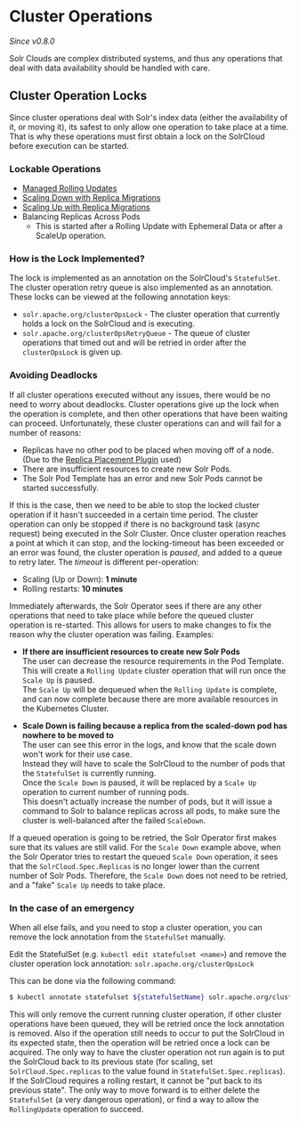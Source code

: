 <!--
    Licensed to the Apache Software Foundation (ASF) under one or more
    contributor license agreements.  See the NOTICE file distributed with
    this work for additional information regarding copyright ownership.
    The ASF licenses this file to You under the Apache License, Version 2.0
    the "License"); you may not use this file except in compliance with
    the License.  You may obtain a copy of the License at

        http://www.apache.org/licenses/LICENSE-2.0

    Unless required by applicable law or agreed to in writing, software
    distributed under the License is distributed on an "AS IS" BASIS,
    WITHOUT WARRANTIES OR CONDITIONS OF ANY KIND, either express or implied.
    See the License for the specific language governing permissions and
    limitations under the License.
 -->

# Cluster Operations
_Since v0.8.0_

Solr Clouds are complex distributed systems, and thus any operations that deal with data availability should be handled with care.

## Cluster Operation Locks

Since cluster operations deal with Solr's index data (either the availability of it, or moving it), its safest to only allow one operation to take place at a time.
That is why these operations must first obtain a lock on the SolrCloud before execution can be started.

### Lockable Operations

- [Managed Rolling Updates](managed-updates.md)
- [Scaling Down with Replica Migrations](scaling.md#solr-pod-scale-down)
- [Scaling Up with Replica Migrations](scaling.md#solr-pod-scale-up)
- Balancing Replicas Across Pods
  - This is started after a Rolling Update with Ephemeral Data or after a ScaleUp operation.

### How is the Lock Implemented?

The lock is implemented as an annotation on the SolrCloud's `StatefulSet`.
The cluster operation retry queue is also implemented as an annotation.
These locks can be viewed at the following annotation keys:

- `solr.apache.org/clusterOpsLock` - The cluster operation that currently holds a lock on the SolrCloud and is executing.
- `solr.apache.org/clusterOpsRetryQueue` - The queue of cluster operations that timed out and will be retried in order after the `clusterOpsLock` is given up.


### Avoiding Deadlocks

If all cluster operations executed without any issues, there would be no need to worry about deadlocks.
Cluster operations give up the lock when the operation is complete, and then other operations that have been waiting can proceed.
Unfortunately, these cluster operations can and will fail for a number of reasons:

- Replicas have no other pod to be placed when moving off of a node. (Due to the [Replica Placement Plugin](https://solr.apache.org/guide/solr/latest/configuration-guide/replica-placement-plugins.html) used)
- There are insufficient resources to create new Solr Pods.
- The Solr Pod Template has an error and new Solr Pods cannot be started successfully.

If this is the case, then we need to be able to stop the locked cluster operation if it hasn't succeeded in a certain time period.
The cluster operation can only be stopped if there is no background task (async request) being executed in the Solr Cluster.
Once cluster operation reaches a point at which it can stop, and the locking-timeout has been exceeded or an error was found, the cluster operation is _paused_, and added to a queue to retry later.
The _timeout_ is different per-operation:
- Scaling (Up or Down): **1 minute**
- Rolling restarts: **10 minutes**

Immediately afterwards, the Solr Operator sees if there are any other operations that need to take place while before the queued cluster operation is re-started.
This allows for users to make changes to fix the reason why the cluster operation was failing.
Examples:

- **If there are insufficient resources to create new Solr Pods** \
  The user can decrease the resource requirements in the Pod Template. \
  This will create a `Rolling Update` cluster operation that will run once the `Scale Up` is paused. \
  The `Scale Up` will be dequeued when the `Rolling Update` is complete, and can now complete because there are more available resources in the Kubernetes Cluster.

- **Scale Down is failing because a replica from the scaled-down pod has nowhere to be moved to** \
  The user can see this error in the logs, and know that the scale down won't work for their use case. \
  Instead they will have to scale the SolrCloud to the number of pods that the `StatefulSet` is currently running. \
  Once the `Scale Down` is paused, it will be replaced by a `Scale Up` operation to current number of running pods. \
  This doesn't actually increase the number of pods, but it will issue a command to Solr to balance replicas across all pods, to make sure the cluster is well-balanced after the failed `ScaleDown`.

If a queued operation is going to be retried, the Solr Operator first makes sure that its values are still valid.
For the `Scale Down` example above, when the Solr Operator tries to restart the queued `Scale Down` operation, it sees that the `SolrCloud.Spec.Replicas` is no longer lower than the current number of Solr Pods.
Therefore, the `Scale Down` does not need to be retried, and a "fake" `Scale Up` needs to take place.

### In the case of an emergency

When all else fails, and you need to stop a cluster operation, you can remove the lock annotation from the `StatefulSet` manually.

Edit the StatefulSet (e.g. `kubectl edit statefulset <name>`) and remove the cluster operation lock annotation: `solr.apache.org/clusterOpsLock`

This can be done via the following command:

```bash
$ kubectl annotate statefulset ${statefulSetName} solr.apache.org/clusterOpsLock-
```

This will only remove the current running cluster operation, if other cluster operations have been queued, they will be retried once the lock annotation is removed.
Also if the operation still needs to occur to put the SolrCloud in its expected state, then the operation will be retried once a lock can be acquired.
The only way to have the cluster operation not run again is to put the SolrCloud back to its previous state (for scaling, set `SolrCloud.Spec.replicas` to the value found in `StatefulSet.Spec.replicas`).
If the SolrCloud requires a rolling restart, it cannot be "put back to its previous state". The only way to move forward is to either delete the `StatefulSet` (a very dangerous operation), or find a way to allow the `RollingUpdate` operation to succeed.
